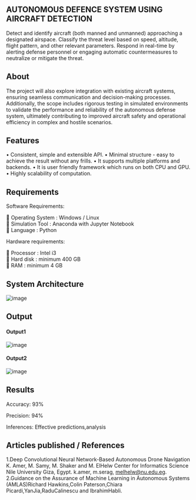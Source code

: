 ## AUTONOMOUS DEFENCE SYSTEM USING AIRCRAFT DETECTION
Detect and identify aircraft (both manned and unmanned) approaching a designated airspace.
Classify the threat level based on speed, altitude, flight pattern, and other relevant parameters.
Respond in real-time by alerting defense personnel or engaging automatic countermeasures to neutralize or mitigate the threat. 

## About
The project will also explore integration with existing aircraft systems, ensuring seamless communication and decision-making processes. Additionally, the scope includes rigorous testing in simulated environments to validate the performance and reliability of the autonomous defense system, ultimately contributing to improved aircraft safety and operational efficiency in complex and hostile scenarios.

## Features
<!--List the features of the project as shown below-->
•	Consistent, simple and extensible API.
•	Minimal structure - easy to achieve the result without any frills.
•	It supports multiple platforms and backends.
•	It is user friendly framework which runs on both CPU and GPU.
•	Highly scalability of computation.

## Requirements
<!--List the requirements of the project as shown below-->
Software Requirements:  

 Operating System	 : Windows / Linux  
	Simulation Tool  	 : Anaconda with Jupyter Notebook  
	Language		: Python  

Hardware requirements:  

	Processor   		: Intel i3  
	Hard disk  		: minimum 400 GB  
	RAM         		: minimum 4 GB  

## System Architecture
<!--Embed the system architecture diagram as shown below-->
![image](https://github.com/user-attachments/assets/6ade49a7-f85f-43d0-847d-b1dcff70d048)

## Output

<!--Embed the Output picture at respective places as shown below as shown below-->
#### Output1
![image](https://github.com/user-attachments/assets/60cd46f1-d732-48e8-8a96-2ad11e05fcbf)
#### Output2
![image](https://github.com/user-attachments/assets/9359c98f-8fb9-413e-8741-31d8dc716f04)

## Results
<!--List the results of the project as shown below-->
Accuracy: 93%  

Precision: 94%  

Inferences: Effective predictions,analysis

## Articles published / References
1.Deep Convolutional Neural Network-Based Autonomous Drone Navigation K. Amer, M. Samy, M. Shaker and M. ElHelw Center for Informatics Science Nile University Giza, Egypt. k.amer, m.serag, melhelw@nu.edu.eg.
2.Guidance on the Assurance of Machine Learning in Autonomous Systems (AMLAS)Richard Hawkins,Colin Paterson,Chiara Picardi,YanJia,RaduCalinescu and IbrahimHabli.
